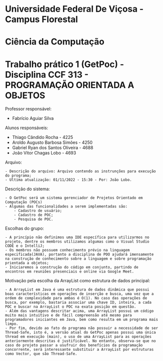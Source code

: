 # Universidade Federal De Viçosa - Campus Florestal
# Ciência da Computação
# Trabalho prático 1 (GetPoc) - Disciplina CCF 313 - PROGRAMAÇÃO ORIENTADA A OBJETOS

Professor responsável: 

  - Fabrício Aguiar Silva
    
Alunos responsáveis:

  - Thiago Cândido Rocha - 4225 
  - Aroldo Augusto Barbosa Simões - 4250
  - Gabriel Ryan dos Santos Oliveira - 4688
  - João Vitor Chagas Lobo - 4693

Arquivo:

    - Descrição do arquivo: Arquivo contendo as instrunções para execução do programa;
    - Ultima atualização: 01/11/2022 - 15:30 - Por: João Lobo.

Descrição do sistema:

    - O GetPoc será um sistema gerenciador de Projetos Orientado em Computação (POCs)
    - Algumas das funcionalidades a serem implementadas são:
        - Cadastro de usuário;
        - Cadastro de POC;
        - Pesquisa de POC.

Escolhas do grupo:

    - A princípio não definimos uma IDE específica para utilizarmos no projeto, dentre os membros utilizamos algumas como o Visual Studio CODE e o IntelliJ;
    - Os membros não possuem conhecimento prévio na linguagem especificada(JAVA), portanto a disciplina de POO ajudará imensamente na construção de conhecimento sobre a linguagem e sobre programação prientada a objetos;
    - Iniciaremos a construção do código em conjunto, partindo de encontros em reuniões presenciais e online via Google Meet.
    
Motivação pela escolha da ArrayList como estrutura de dados principal:

    - A ArrayList em Java é uma estrutura de dados dinâmica que possui boas características em operações de inserção e busca, uma vez que a ordem de complexidade para ambas é O(1). No caso das operações de busca, por exemplo, bastaria associar uma chave ID, inteira, a cada POC e buscar na ArrayList o POC na exata posição em questão.
    - Além das vantagens descritar acima, uma ArrayList possui um código muito mais intuitivo e de fácil compreensão até mesmo para programadores iniciantes em Java, bem como resulta em um programa mais limpo.
    - Por fim, devido ao fato do programa não possuir a necessidade de ser Thread-Safe, isto é, a versão atual do GetPoc apenas possui uma única thread em execução (main), o uso de uma ArrayList para as operações anteriormente descritas é justificável. No entanto, observa-se que no caso do projeto passar a usufruir dos benefícios da programação concorrente, será interessante substituir a ArrayList por estruturas como Vector, que são Thread-Safe. 
    
